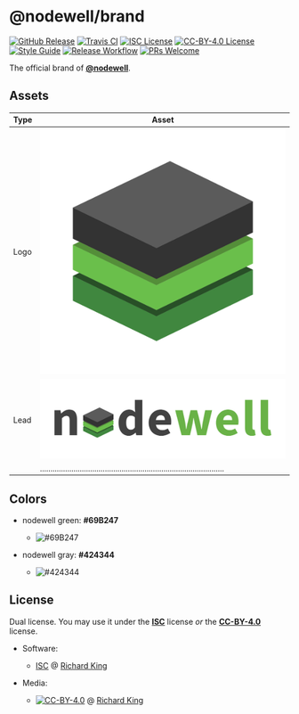 # @nodewell/brand

[![GitHub Release][badge-github]][url-github]
[![Travis CI][badge-travis]][url-travis]
[![ISC License][badge-license-isc]][url-license-doc-isc]
[![CC-BY-4.0 License][badge-license-cc]][url-license-doc-cc4]
[![Style Guide][badge-style]][url-style]
[![Release Workflow][badge-release]][url-release]
[![PRs Welcome][badge-contrib]][url-contrib-doc]

The official brand of [**@nodewell**][url-homepage].

## Assets

| Type | Asset                                                                                    |
| ---- | ---------------------------------------------------------------------------------------- |
| Logo | ![logo](dist/logo.svg)                                                                   |
| Lead | ![lead](dist/github-lead.svg)                                                            |
|      | ........................................................................................ |

## Colors

 - nodewell green: **#69B247**
   - ![#69B247][color-nodewell-green]
      
 - nodewell gray: **#424344**
   - ![#424344][color-nodewell-gray]

## License

Dual license. You may use it under the [**ISC**][url-license-isc] license *or* 
the	[**CC-BY-4.0**][url-license-cc4] license.

 - Software:
   - [ISC][url-license-doc-isc] @ [Richard King](www.richrdkng.com)

 - Media:
   - [![CC-BY-4.0][image-cc4]][url-license-doc-cc4] @ [Richard King](www.richrdkng.com)


  <!--- References ============================================================================ -->

  <!--- Badges -->
  [badge-github]:      https://img.shields.io/github/release/nodewell/brand.svg?style=social
  [badge-travis]:      https://img.shields.io/travis/nodewell/brand.svg?style=flat-square
  [badge-style]:       https://img.shields.io/badge/style-standardjs-f3df49.svg?style=flat-square
  [badge-release]:     https://img.shields.io/badge/release-semantic--release-e10079.svg?style=flat-square
  [badge-license-isc]: https://img.shields.io/badge/license-ISC-blue.svg?style=flat-square  
  [badge-license-cc]:  https://img.shields.io/badge/license-CC--BY--4.0-blue.svg?style=flat-square
  [badge-contrib]:     https://img.shields.io/badge/PRs-welcome-brightgreen.svg?style=flat-square

  <!--- Colors -->
  [color-nodewell-green]: https://img.shields.io/badge/-%2369B247-69B247.svg?style=for-the-badge
  [color-nodewell-gray]:  https://img.shields.io/badge/-%23424344-424344.svg?style=for-the-badge
  
  <!--- Images -->
  [image-cc4]: https://i.creativecommons.org/l/by/4.0/88x31.png

  <!--- URLs -->
  [url-github]:          https://github.com/nodewell/brand
  [url-travis]:          https://travis-ci.org/nodewell/brand
  [url-style]:           https://standardjs.com
  [url-release]:         https://semantic-release.gitbook.io/semantic-release
  [url-license-doc]:     LICENSE.md
  [url-license-doc-isc]: https://github.com/nodewell/brand/blob/master/LICENSE.md#isc-license
  [url-license-doc-cc4]: https://github.com/nodewell/brand/blob/master/LICENSE.md#creative-commons-attribution-40-international-public-license
  [url-contrib-doc]:     CONTRIBUTING.md
  [url-license-isc]:     https://choosealicense.com/licenses/isc/
  [url-license-cc4]:     http://creativecommons.org/licenses/by/4.0/
  [url-homepage]:        https://github.com/nodewell

